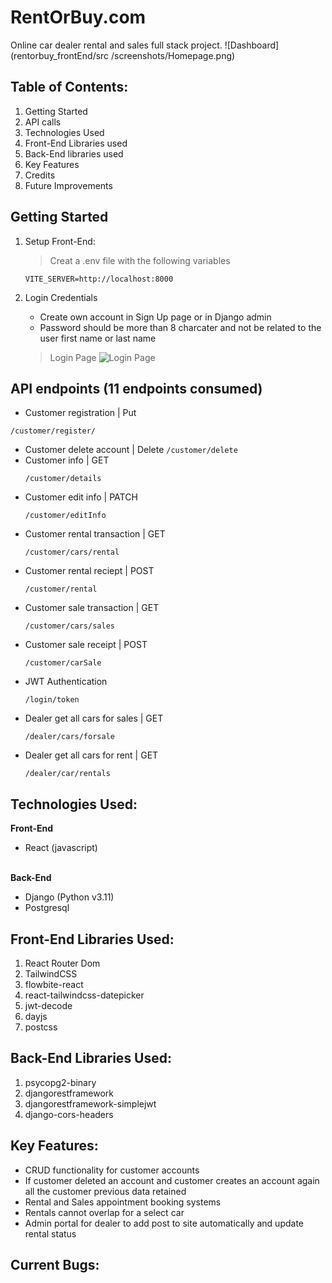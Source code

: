 # RentOrBuy.com

Online car dealer rental and sales full stack project.
![Dashboard](rentorbuy_frontEnd/src
/screenshots/Homepage.png)

## Table of Contents:
1. Getting Started
2. API calls
3. Technologies Used
4. Front-End Libraries used
5. Back-End libraries used
6. Key Features
7. Credits 
8. Future Improvements 


## Getting Started 

1. Setup Front-End:
   >Creat a .env file with the following variables
   ```
   VITE_SERVER=http://localhost:8000
   ```
   
  
2. Login Credentials 
   - Create own account in Sign Up page or in Django admin
   - Password should be more than 8 charcater and not be related to the user first name or last name

   >Login Page
   ![Login Page](front-end/Clubber-CRM/screenshots/LoginPage.png)


## API endpoints (11 endpoints consumed)
  - Customer registration | Put
   ```
   /customer/register/
   ```
   - Customer delete account | Delete
    ```
     /customer/delete
    ```
  - Customer info | GET
    ```
    /customer/details
    ```
  - Customer edit info | PATCH
    ```
    /customer/editInfo
    ```
  - Customer rental transaction | GET
    ```
    /customer/cars/rental
    ```
  - Customer rental reciept | POST
    ```
    /customer/rental
    ```
 - Customer sale transaction | GET
   ```
   /customer/cars/sales 
   ```
 - Customer sale receipt | POST
   ```
   /customer/carSale 
   ```
 - JWT Authentication
   ```
   /login/token
   ```
 - Dealer get all cars for sales | GET
   ```
   /dealer/cars/forsale
   ```
- Dealer get all cars for rent | GET
  ```
  /dealer/car/rentals
  ```
   

## Technologies Used:
**Front-End**
- React (javascript)
 <br/><br/>

**Back-End**
- Django (Python v3.11)
- Postgresql 

## Front-End Libraries Used: 
1. React Router Dom 
2. TailwindCSS 
3. flowbite-react
4. react-tailwindcss-datepicker
5. jwt-decode
6. dayjs
7. postcss

## Back-End Libraries Used: 
1. psycopg2-binary
2. djangorestframework
3. djangorestframework-simplejwt
4. django-cors-headers

## Key Features:
- CRUD functionality for customer accounts
- If customer deleted an account and customer creates an account again all the customer previous data retained
- Rental and Sales appointment booking systems
- Rentals cannot overlap for a select car 
- Admin portal for dealer to add post to site automatically and update rental status 


## Current Bugs:
